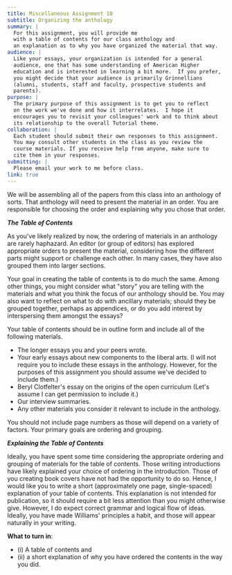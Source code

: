 ```yaml
---
title: Miscellaneous Assignment 10
subtitle: Organizing the anthology
summary: | 
  For this assignment, you will provide me 
  with a table of contents for our class anthology and
  an explanation as to why you have organized the material that way.
audience: |
  Like your essays, your organization is intended for a general
  audience, one that has some understanding of American Higher
  education and is interested in learning a bit more.  If you prefer,
  you might decide that your audience is primarily Grinnellians
  (alumni, students, staff and faculty, prospective students and
  parents).
purpose: |
  The primary purpose of this assignment is to get you to reflect
  on the work we've done and how it interrelates.  I hope it
  encourages you to revisit your colleagues' work and to think about
  its relationship to the overall Tutorial theme.  
collaboration: |
  Each student should submit their own responses to this assignment.
  You may consult other students in the class as you review the
  course materials. If you receive help from anyone, make sure to
  cite them in your responses.
submitting: |
  Please email your work to me before class.
link: true 
--- 
```

We will be assembling all of the papers from this
class into an anthology of sorts.   That anthology will need to
present the material in an order.  You are responsible for choosing
the order and explaining why you chose that order.

**_The Table of Contents_**

As you've likely realized by now, the ordering of materials in an
anthology are rarely haphazard.  An editor (or group of editors)
has explored appropriate orders to present the material, considering
how the different parts might support or challenge each other.  In
many cases, they have also grouped them into larger sections.

Your goal in creating the table of contents is to do much the same.
Among other things, you might consider what "story" you are telling
with the materials and what you think the focus of our anthology
should be.  You may also want to reflect on what to do with ancillary
materials; should they be grouped together, perhaps as appendices,
or do you add interest by interspersing them amongst the essays?

Your table of contents should be in outline form and include all
of the following materials.

* The longer essays you and your peers wrote.
* Your early essays about new components to the liberal arts.  (I
  will not require you to include these essays in the anthology.  However,
  for the purposes of this assignment you should assume we've decided
  to include them.)
* Beryl Clotfelter's essay on the origins of the open curriculum
  (Let's assume I can get permission to include it.)
* Our interview summaries.
* Any other materials you consider it relevant to include in the anthology.

You should not include page numbers as those will depend on a variety
of factors.  Your primary goals are ordering and grouping.

**_Explaining the Table of Contents_**

Ideally, you have spent some time considering the appropriate
ordering and grouping of materials for the table of contents.  Those
writing introductions have likely explained your choice of ordering
in the introduction.  Those of you creating book covers have not
had the opportunity to do so.  Hence, I would like you to write a
short (approximately one page, single-spaced) explanation of your
table of contents.  This explanation is not intended for publication,
so it should require a bit less attention than you might otherwise
give.  However, I do expect correct grammar and logical flow of
ideas.  Ideally, you have made Williams' principles a habit, and
those will appear naturally in your writing.

**What to turn in**:

* (i) A table of contents and
* (ii) a short explanation of why you have ordered the contents in the way you did.  

